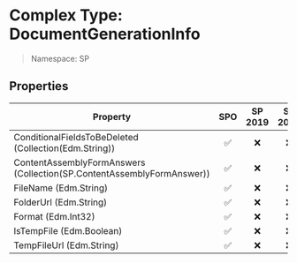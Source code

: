 # Complex Type: DocumentGenerationInfo

> Namespace: SP

## Properties

Property | SPO | SP 2019 | SP 2016 | SP 2013
----------|:---:|:-------:|:-------:|:-------:
ConditionalFieldsToBeDeleted (Collection(Edm.String)) | ✅ | ❌ | ❌ | ❌
ContentAssemblyFormAnswers (Collection(SP.ContentAssemblyFormAnswer)) | ✅ | ❌ | ❌ | ❌
FileName (Edm.String) | ✅ | ❌ | ❌ | ❌
FolderUrl (Edm.String) | ✅ | ❌ | ❌ | ❌
Format (Edm.Int32) | ✅ | ❌ | ❌ | ❌
IsTempFile (Edm.Boolean) | ✅ | ❌ | ❌ | ❌
TempFileUrl (Edm.String) | ✅ | ❌ | ❌ | ❌